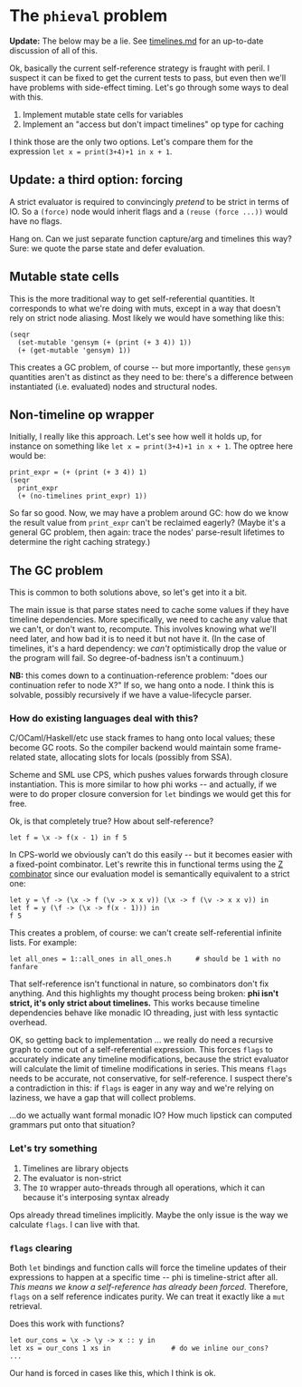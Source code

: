 # The `phieval` problem
**Update:** The below may be a lie. See [timelines.md](timelines.md) for an
up-to-date discussion of all of this.

Ok, basically the current self-reference strategy is fraught with peril. I
suspect it can be fixed to get the current tests to pass, but even then we'll
have problems with side-effect timing. Let's go through some ways to deal with
this.

1. Implement mutable state cells for variables
2. Implement an "access but don't impact timelines" op type for caching

I think those are the only two options. Let's compare them for the expression
`let x = print(3+4)+1 in x + 1`.

## Update: a third option: forcing
A strict evaluator is required to convincingly _pretend_ to be strict in terms
of IO. So a `(force)` node would inherit flags and a `(reuse (force ...))` would
have no flags.

Hang on. Can we just separate function capture/arg and timelines this way? Sure:
we quote the parse state and defer evaluation.

## Mutable state cells
This is the more traditional way to get self-referential quantities. It
corresponds to what we're doing with muts, except in a way that doesn't rely on
strict node aliasing. Most likely we would have something like this:

```
(seqr
  (set-mutable 'gensym (+ (print (+ 3 4)) 1))
  (+ (get-mutable 'gensym) 1))
```

This creates a GC problem, of course -- but more importantly, these `gensym`
quantities aren't as distinct as they need to be: there's a difference between
instantiated (i.e. evaluated) nodes and structural nodes.

## Non-timeline op wrapper
Initially, I really like this approach. Let's see how well it holds up, for
instance on something like `let x = print(3+4)+1 in x + 1`. The optree here
would be:

```
print_expr = (+ (print (+ 3 4)) 1)
(seqr
  print_expr
  (+ (no-timelines print_expr) 1))
```

So far so good. Now, we may have a problem around GC: how do we know the result
value from `print_expr` can't be reclaimed eagerly? (Maybe it's a general GC
problem, then again: trace the nodes' parse-result lifetimes to determine the
right caching strategy.)

## The GC problem
This is common to both solutions above, so let's get into it a bit.

The main issue is that parse states need to cache some values if they have
timeline dependencies. More specifically, we need to cache any value that we
can't, or don't want to, recompute. This involves knowing what we'll need later,
and how bad it is to need it but not have it. (In the case of timelines, it's a
hard dependency: we _can't_ optimistically drop the value or the program will
fail. So degree-of-badness isn't a continuum.)

**NB:** this comes down to a continuation-reference problem: "does our
continuation refer to node X?" If so, we hang onto a node. I think this is
solvable, possibly recursively if we have a value-lifecycle parser.

### How do existing languages deal with this?
C/OCaml/Haskell/etc use stack frames to hang onto local values; these become GC
roots. So the compiler backend would maintain some frame-related state,
allocating slots for locals (possibly from SSA).

Scheme and SML use CPS, which pushes values forwards through closure
instantiation. This is more similar to how phi works -- and actually, if we were
to do proper closure conversion for `let` bindings we would get this for free.

Ok, is that completely true? How about self-reference?

```
let f = \x -> f(x - 1) in f 5
```

In CPS-world we obviously can't do this easily -- but it becomes easier with a
fixed-point combinator. Let's rewrite this in functional terms using the [Z
combinator](https://en.wikipedia.org/wiki/Fixed-point_combinator#Strict_fixed_point_combinator)
since our evaluation model is semantically equivalent to a strict one:

```
let y = \f -> (\x -> f (\v -> x x v)) (\x -> f (\v -> x x v)) in
let f = y (\f -> (\x -> f(x - 1))) in
f 5
```

This creates a problem, of course: we can't create self-referential infinite
lists. For example:

```
let all_ones = 1::all_ones in all_ones.h      # should be 1 with no fanfare
```

That self-reference isn't functional in nature, so combinators don't fix
anything. And this highlights my thought process being broken: **phi isn't
strict, it's only strict about timelines.** This works because timeline
dependencies behave like monadic IO threading, just with less syntactic
overhead.

OK, so getting back to implementation ... we really do need a recursive graph to
come out of a self-referential expression. This forces `flags` to accurately
indicate any timeline modifications, because the strict evaluator will calculate
the limit of timeline modifications in series. This means `flags` needs to be
accurate, not conservative, for self-reference. I suspect there's a
contradiction in this: if `flags` is eager in any way and we're relying on
laziness, we have a gap that will collect problems.

...do we actually want formal monadic IO? How much lipstick can computed
grammars put onto that situation?

### Let's try something
1. Timelines are library objects
2. The evaluator is non-strict
3. The `IO` wrapper auto-threads through all operations, which it can because
   it's interposing syntax already

Ops already thread timelines implicitly. Maybe the only issue is the way we
calculate `flags`. I can live with that.

### `flags` clearing
Both `let` bindings and function calls will force the timeline updates of their
expressions to happen at a specific time -- phi is timeline-strict after all.
_This means we know a self-reference has already been forced._ Therefore,
`flags` on a self reference indicates purity. We can treat it exactly like a
`mut` retrieval.

Does this work with functions?

```
let our_cons = \x -> \y -> x :: y in
let xs = our_cons 1 xs in               # do we inline our_cons?
...
```

Our hand is forced in cases like this, which I think is ok.
